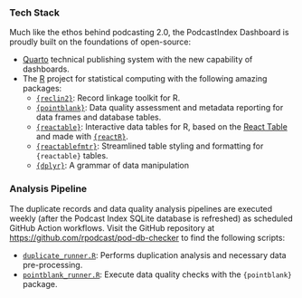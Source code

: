 <h3>Tech Stack</h3>

Much like the ethos behind podcasting 2.0, the PodcastIndex Dashboard is proudly built on the foundations of open-source:

* [Quarto](https://quarto.org) technical publishing system with the new capability of dashboards.
* The [R](https://r-project.org) project for statistical computing with the following amazing packages:
    + [`{reclin2}`](https://github.com/djvanderlaan/reclin2): Record linkage toolkit for R.
    + [`{pointblank}`](https://rstudio.github.io/pointblank/): Data quality assessment and metadata reporting for data frames and database tables. 
    + [`{reactable}`](https://glin.github.io/reactable/index.html): Interactive data tables for R, based on the [React Table](https://github.com/tanstack/table/tree/v7) and made with [`{reactR}`](https://github.com/react-R/reactR).
    + [`{reactablefmtr}`](https://kcuilla.github.io/reactablefmtr/index.html): Streamlined table styling and formatting for `{reactable}` tables.
    + [`{dplyr}`](https://dplyr.tidyverse.org/): A grammar of data manipulation

<h3>Analysis Pipeline</h3>

The duplicate records and data quality analysis pipelines are executed weekly (after the Podcast Index SQLite database is refreshed) as scheduled GitHub Action workflows. Visit the GitHub repository at <https://github.com/rpodcast/pod-db-checker> to find the following scripts:
* [`duplicate_runner.R`](https://github.com/rpodcast/pod-db-checker/blob/main/duplicate_runner.R): Performs duplication analysis and necessary data pre-processing.
* [`pointblank_runner.R`](https://github.com/rpodcast/pod-db-checker/blob/main/pointblank_runner.R): Execute data quality checks with the `{pointblank}` package.